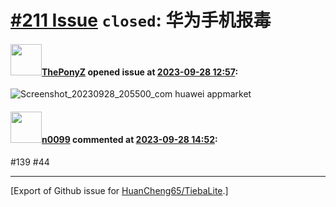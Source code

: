 # [\#211 Issue](https://github.com/HuanCheng65/TiebaLite/issues/211) `closed`: 华为手机报毒

#### <img src="https://avatars.githubusercontent.com/u/63949017?u=43ed7cfc147dddc862d70bc78d4dbfcc9399c974&v=4" width="50">[ThePonyZ](https://github.com/ThePonyZ) opened issue at [2023-09-28 12:57](https://github.com/HuanCheng65/TiebaLite/issues/211):

![Screenshot_20230928_205500_com huawei appmarket](https://github.com/HuanCheng65/TiebaLite/assets/63949017/c1b5b62e-8b7a-4d63-9e1f-e810c059aab3)


#### <img src="https://avatars.githubusercontent.com/u/13030387?u=b18d797ff4ab4819de469d0e4928e00ed95caf26&v=4" width="50">[n0099](https://github.com/n0099) commented at [2023-09-28 14:52](https://github.com/HuanCheng65/TiebaLite/issues/211#issuecomment-1739436876):

#139 #44


-------------------------------------------------------------------------------



[Export of Github issue for [HuanCheng65/TiebaLite](https://github.com/HuanCheng65/TiebaLite).]
